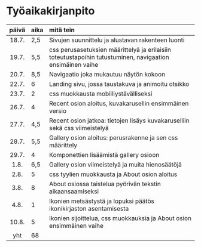 # Työaikakirjanpito

| päivä | aika | mitä tein  |
| :----:|:-----| :-----|
| 18.7. | 2,5    | Sivujen suunnittelu ja alustavan rakenteen luonti |
| 19.7. | 5,5    | css perusasetuksien määrittelyä ja erilaisiin toteutustapoihin tutustuminen, navigaation ensimäinen vaihe |
| 20.7. | 8,5    | Navigaatio joka mukautuu näytön kokoon |
| 22.7. | 6    | Landing sivu, jossa taustakuva ja animoitu otsikko |
| 23.7. | 2    | css muokkausta mobiiliystävälliseksi |
| 26.7. | 4    | Recent osion aloitus, kuvakarusellin ensimmäinen versio |
| 27.7. | 4,5    | Recent osion jatkoa: tietojen lisäys kuvakaruselliin sekä css viimeistelyä |
| 28.7. | 5,5    | Gallery osion aloitus: perusrakenne ja sen css määrittely |
| 29.7. | 4    | Komponettien lisäämistä gallery osioon |
| 1.8. | 6,5    | Gallery osion viimeistelyä ja muita hienosäätöjä |
| 2.8. | 5    | css tyylien muokkausta ja About osion aloitus |
| 3.8. | 8    | About osiossa taistelua pyörivän tekstin aikaansaamiseksi |
| 4.8. | 1    | Ikonien metsästystä ja lopuksi päätös ikonikirjaston asentamisesta |
| 10.8. | 5    | Ikonien sijoittelua, css muokkauksia ja About osion ensimmäinen vaihe |
| yht   | 68 | | 